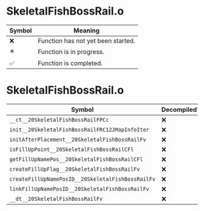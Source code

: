 # SkeletalFishBossRail.o
| Symbol | Meaning 
| ------------- | ------------- 
| :x: | Function has not yet been started. 
| :eight_pointed_black_star: | Function is in progress. 
| :white_check_mark: | Function is completed. 


# SkeletalFishBossRail.o
| Symbol | Decompiled? |
| ------------- | ------------- |
| `__ct__20SkeletalFishBossRailFPCc` | :x: |
| `init__20SkeletalFishBossRailFRC12JMapInfoIter` | :x: |
| `initAfterPlacement__20SkeletalFishBossRailFv` | :x: |
| `isFillUpPoint__20SkeletalFishBossRailCFl` | :x: |
| `getFillUpNamePos__20SkeletalFishBossRailCFl` | :x: |
| `createFillUpFlag__20SkeletalFishBossRailFv` | :x: |
| `createFillUpNamePosID__20SkeletalFishBossRailFv` | :x: |
| `linkFillUpNamePosID__20SkeletalFishBossRailFv` | :x: |
| `__dt__20SkeletalFishBossRailFv` | :x: |
